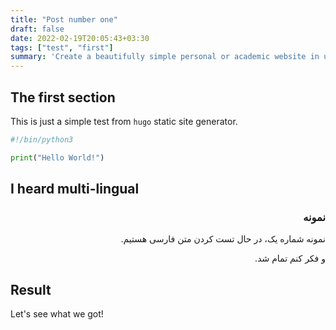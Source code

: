 ```yaml
---
title: "Post number one"
draft: false
date: 2022-02-19T20:05:43+03:30
tags: ["test", "first"]
summary: 'Create a beautifully simple personal or academic website in under 10 minutes.'
---
```


## The first section

This is just a simple test from `hugo` static site generator.

```py
#!/bin/python3

print("Hello World!")
```

## I heard multi-lingual

<div dir="rtl">

### نمونه
نمونه شماره یک، در حال تست کردن متن فارسی هستیم.

و فکر کنم تمام شد.

</div>

## Result

Let's see what we got!

